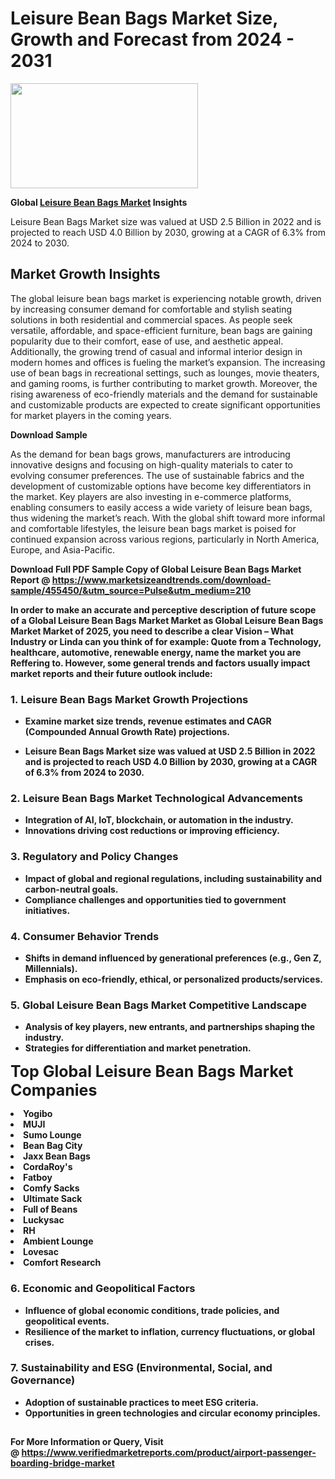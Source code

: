 <H1>Leisure Bean Bags Market Size, Growth and Forecast from 2024 - 2031</H1><img class="aligncenter size-medium wp-image-584254" src="https://thirdeyenews.in/wp-content/uploads/2024/09/Global-Market-Research-300x168.jpeg" alt="" width="300" height="168" /><p><strong>Global&nbsp;<a href="https://www.marketsizeandtrends.com/download-sample/455450/&amp;utm_source=Pulse&amp;utm_medium=210">Leisure Bean Bags Market</a> Insights</strong></p><p>Leisure Bean Bags Market size was valued at USD 2.5 Billion in 2022 and is projected to reach USD 4.0 Billion by 2030, growing at a CAGR of 6.3% from 2024 to 2030.</p><p><h2>Market Growth Insights</h2> <p>The global leisure bean bags market is experiencing notable growth, driven by increasing consumer demand for comfortable and stylish seating solutions in both residential and commercial spaces. As people seek versatile, affordable, and space-efficient furniture, bean bags are gaining popularity due to their comfort, ease of use, and aesthetic appeal. Additionally, the growing trend of casual and informal interior design in modern homes and offices is fueling the market’s expansion. The increasing use of bean bags in recreational settings, such as lounges, movie theaters, and gaming rooms, is further contributing to market growth. Moreover, the rising awareness of eco-friendly materials and the demand for sustainable and customizable products are expected to create significant opportunities for market players in the coming years.</p> <p><strong>Download Sample</strong></p> <p>As the demand for bean bags grows, manufacturers are introducing innovative designs and focusing on high-quality materials to cater to evolving consumer preferences. The use of sustainable fabrics and the development of customizable options have become key differentiators in the market. Key players are also investing in e-commerce platforms, enabling consumers to easily access a wide variety of leisure bean bags, thus widening the market’s reach. With the global shift toward more informal and comfortable lifestyles, the leisure bean bags market is poised for continued expansion across various regions, particularly in North America, Europe, and Asia-Pacific.</p> <p><strong></p><p><span class=""><strong>Download Full PDF Sample Copy of Global Leisure Bean Bags Market Report</strong> @ <a href="https://www.marketsizeandtrends.com/download-sample/455450/&amp;utm_source=Pulse&amp;utm_medium=210" target="_blank">https://www.marketsizeandtrends.com/download-sample/455450/&amp;utm_source=Pulse&amp;utm_medium=210</a></span></p><p>In order to make an accurate and perceptive description of future scope of a Global&nbsp;Leisure Bean Bags Market Market as Global&nbsp;Leisure Bean Bags Market Market of 2025, you need to describe a clear Vision &ndash; What Industry or Linda can you think of for example: Quote from a Technology, healthcare, automotive, renewable energy, name the market you are Reffering to. However, some general trends and factors usually impact market reports and their future outlook include:</p><h3>1.&nbsp;<strong>Leisure Bean Bags Market Growth Projections</strong></h3><ul><li>Examine market size trends, revenue estimates and CAGR (Compounded Annual Growth Rate) projections.</li><li><p>Leisure Bean Bags Market size was valued at USD 2.5 Billion in 2022 and is projected to reach USD 4.0 Billion by 2030, growing at a CAGR of 6.3% from 2024 to 2030.</p></li></ul><h3>2.&nbsp;<strong>Leisure Bean Bags Market Technological Advancements</strong></h3><ul><li>Integration of AI, IoT, blockchain, or automation in the industry.</li><li>Innovations driving cost reductions or improving efficiency.</li></ul><h3>3.&nbsp;<strong>Regulatory and Policy Changes</strong></h3><ul><li>Impact of global and regional regulations, including sustainability and carbon-neutral goals.</li><li>Compliance challenges and opportunities tied to government initiatives.</li></ul><h3>4.&nbsp;<strong>Consumer Behavior Trends</strong></h3><ul><li>Shifts in demand influenced by generational preferences (e.g., Gen Z, Millennials).</li><li>Emphasis on eco-friendly, ethical, or personalized products/services.</li></ul><h3>5.&nbsp;<strong>Global Leisure Bean Bags Market Competitive Landscape</strong></h3><ul><li>Analysis of key players, new entrants, and partnerships shaping the industry.</li><li>Strategies for differentiation and market penetration.</li></ul><p data-pm-slice="1 1 []"><span style="color: inherit; font-family: inherit; font-size: 25px;">Top Global Leisure Bean Bags Market Companies</span></p><div class="" data-test-id=""><p><li>Yogibo</li><li> MUJI</li><li> Sumo Lounge</li><li> Bean Bag City</li><li> Jaxx Bean Bags</li><li> CordaRoy's</li><li> Fatboy</li><li> Comfy Sacks</li><li> Ultimate Sack</li><li> Full of Beans</li><li> Luckysac</li><li> RH</li><li> Ambient Lounge</li><li> Lovesac</li><li> Comfort Research</li></p></div><h3>6.&nbsp;<strong>Economic and Geopolitical Factors</strong></h3><ul><li>Influence of global economic conditions, trade policies, and geopolitical events.</li><li>Resilience of the market to inflation, currency fluctuations, or global crises.</li></ul><h3>7.&nbsp;<strong>Sustainability and ESG (Environmental, Social, and Governance)</strong></h3><ul><li>Adoption of sustainable practices to meet ESG criteria.</li><li>Opportunities in green technologies and circular economy principles.</li></ul><h2><strong style="font-size: 14px;">For More Information or Query, Visit @&nbsp;</strong><a style="background-color: #ffffff; font-size: 14px;" href="https://www.marketsizeandtrends.com/report/leisure-bean-bags-market/" target="_blank">https://www.verifiedmarketreports.com/product/airport-passenger-boarding-bridge-market</a></h2>
